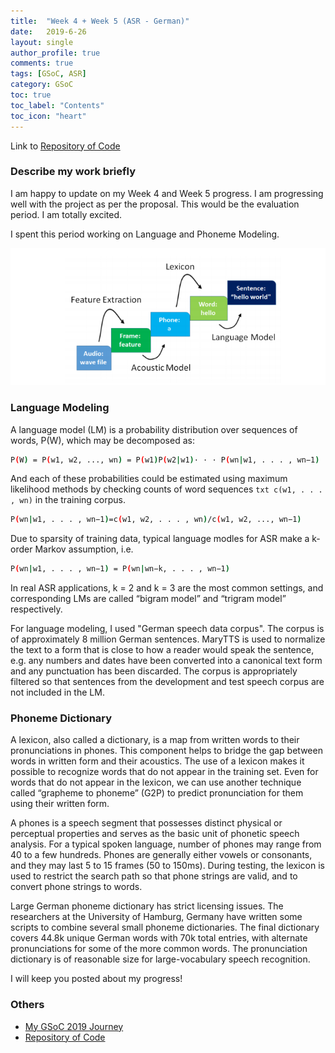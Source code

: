 ```yaml
---
title:  "Week 4 + Week 5 (ASR - German)"
date:   2019-6-26
layout: single
author_profile: true
comments: true
tags: [GSoC, ASR]
category: GSoC
toc: true
toc_label: "Contents"
toc_icon: "heart"
---
```


Link to [Repository of Code](https://github.com/AASHISHAG/asr-german)

### Describe my work briefly

I am happy to update on my Week 4 and Week 5 progress. I am progressing well with the project as per the proposal. This would be the evaluation period. I am totally excited.

I spent this period working on Language and Phoneme Modeling.

![](
/others/language-phoneme-model.png)

### Language Modeling
A language model (LM) is a probability distribution over sequences of words, P(W), which may be decomposed as:

``` bash
P(W) = P(w1, w2, ..., wn) = P(w1)P(w2|w1)· · · P(wn|w1, . . . , wn−1)
```

And each of these probabilities could be estimated using maximum likelihood methods by checking counts of word sequences ```txt c(w1, . . . , wn)``` in the training corpus.

``` bash
P(wn|w1, . . . , wn−1)=c(w1, w2, . . . , wn)/c(w1, w2, ..., wn−1)
```

Due to sparsity of training data, typical language modles for ASR make a k-order Markov assumption, i.e.

``` bash
P(wn|w1, . . . , wn−1) = P(wn|wn−k, . . . , wn−1)
```

In real ASR applications, k = 2 and k = 3 are the most common settings, and corresponding LMs are called “bigram model” and “trigram model” respectively.

For language modeling, I used "German speech data corpus". The corpus is of approximately 8 million German sentences. MaryTTS is used to normalize the text to a form that is close to how a reader would speak the sentence, e.g. any numbers and dates have been converted into a canonical text form and any punctuation has been discarded. The corpus is appropriately filtered so that sentences from the development and test speech corpus are not included in the LM.

### Phoneme Dictionary
A lexicon, also called a dictionary, is a map from written words to their pronunciations in phones. This component helps to bridge the gap between words in written form and their acoustics. The use of a lexicon makes it possible to recognize words that do not appear in the training set. Even for words that do not appear in the lexicon, we can use another technique called “grapheme to phoneme” (G2P) to predict pronunciation for them using their written form.

A phones is a speech segment that possesses distinct physical or perceptual properties and serves as the basic unit of phonetic speech analysis. For a typical spoken language, number of phones may range from 40 to a few hundreds. Phones are generally either vowels or consonants, and they may last 5 to 15 frames (50 to 150ms). During testing, the lexicon is used to restrict the search path so that phone strings are valid, and to convert phone strings to words.

Large German phoneme dictionary has strict licensing issues. The researchers at the University of Hamburg, Germany have written some scripts to combine several small phoneme dictionaries. The final dictionary covers 44.8k unique German words with 70k total entries, with alternate pronunciations for some of the more common words. The pronunciation dictionary is of reasonable size for large-vocabulary speech recognition.

I will keep you posted about my progress!

### Others

- [My GSoC 2019 Journey](https://aashishag.github.io/categories/#gsoc)
- [Repository of Code](https://github.com/AASHISHAG/asr-german)